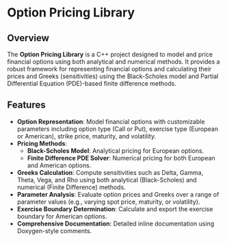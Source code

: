 # Option Pricing Library

## Overview

The **Option Pricing Library** is a C++ project designed to model and price financial options using both analytical and numerical methods. It provides a robust framework for representing financial options and calculating their prices and Greeks (sensitivities) using the Black-Scholes model and Partial Differential Equation (PDE)-based finite difference methods.

## Features

- **Option Representation**: Model financial options with customizable parameters including option type (Call or Put), exercise type (European or American), strike price, maturity, and volatility.
- **Pricing Methods**:
  - **Black-Scholes Model**: Analytical pricing for European options.
  - **Finite Difference PDE Solver**: Numerical pricing for both European and American options.
- **Greeks Calculation**: Compute sensitivities such as Delta, Gamma, Theta, Vega, and Rho using both analytical (Black-Scholes) and numerical (Finite Difference) methods.
- **Parameter Analysis**: Evaluate option prices and Greeks over a range of parameter values (e.g., varying spot price, maturity, or volatility).
- **Exercise Boundary Determination**: Calculate and export the exercise boundary for American options.
- **Comprehensive Documentation**: Detailed inline documentation using Doxygen-style comments.
